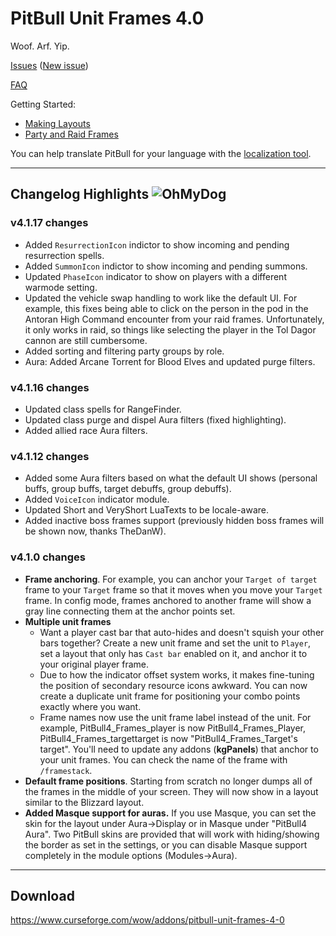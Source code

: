 # PitBull Unit Frames 4.0

Woof. Arf. Yip.

[Issues](https://www.wowace.com/projects/pitbull-unit-frames-4-0/issues) ([New issue](https://www.wowace.com/projects/pitbull-unit-frames-4-0/issues/create))

[FAQ](https://www.wowace.com/projects/pitbull-unit-frames-4-0/pages/faq)

Getting Started:

- [Making Layouts](https://www.wowace.com/projects/pitbull-unit-frames-4-0/pages/guide/making-layouts-and-applying-to-frames)
- [Party and Raid Frames](https://www.wowace.com/projects/pitbull-unit-frames-4-0/pages/guide/party-and-raid-frames)

You can help translate PitBull for your language with the [localization tool](https://www.wowace.com/projects/pitbull-unit-frames-4-0/localization/).

---

## Changelog Highlights ![OhMyDog](https://static-cdn.jtvnw.net/emoticons/v1/65/1.0)

### v4.1.17 changes

- Added `ResurrectionIcon` indictor to show incoming and pending resurrection spells.
- Added `SummonIcon` indictor to show incoming and pending summons.
- Updated `PhaseIcon` indicator to show on players with a different warmode setting.
- Updated the vehicle swap handling to work like the default UI. For example, this
  fixes being able to click on the person in the pod in the Antoran High Command
  encounter from your raid frames. Unfortunately, it only works in raid, so things like
  selecting the player in the Tol Dagor cannon are still cumbersome.
- Added sorting and filtering party groups by role.
- Aura: Added Arcane Torrent for Blood Elves and updated purge filters.

### v4.1.16 changes

- Updated class spells for RangeFinder.
- Updated class purge and dispel Aura filters (fixed highlighting).
- Added allied race Aura filters.

### v4.1.12 changes

- Added some Aura filters based on what the default UI shows (personal buffs, group buffs, target debuffs, group debuffs).
- Added `VoiceIcon` indicator module.
- Updated Short and VeryShort LuaTexts to be locale-aware.
- Added inactive boss frames support (previously hidden boss frames will be shown now, thanks TheDanW).

### v4.1.0 changes

- **Frame anchoring**. For example, you can anchor your `Target of target` frame to your `Target` frame so that it moves when you move your `Target` frame. In config mode, frames anchored to another frame will show a gray line connecting them at the anchor points set.
- **Multiple unit frames**
  - Want a player cast bar that auto-hides and doesn't squish your other bars together? Create a new unit frame and set the unit to `Player`, set a layout that only has `Cast bar` enabled on it, and anchor it to your original player frame.
  - Due to how the indicator offset system works, it makes fine-tuning the position of secondary resource icons awkward. You can now create a duplicate unit frame for positioning your combo points exactly where you want.
  - Frame names now use the unit frame label instead of the unit. For example, PitBull4\_Frames\_player is now PitBull4\_Frames\_Player, PitBull4\_Frames\_targettarget is now "PitBull4\_Frames\_Target's target". You'll need to update any addons (**kgPanels**) that anchor to your unit frames. You can check the name of the frame with `/framestack`.
- **Default frame positions**. Starting from scratch no longer dumps all of the frames in the middle of your screen. They will now show in a layout similar to the Blizzard layout.
- **Added Masque support for auras.** If you use Masque, you can set the skin for the layout under Aura-&gt;Display or in Masque under "PitBull4 Aura". Two PitBull skins are provided that will work with hiding/showing the border as set in the settings, or you can disable Masque support completely in the module options (Modules-&gt;Aura).

---

## Download

<https://www.curseforge.com/wow/addons/pitbull-unit-frames-4-0>
